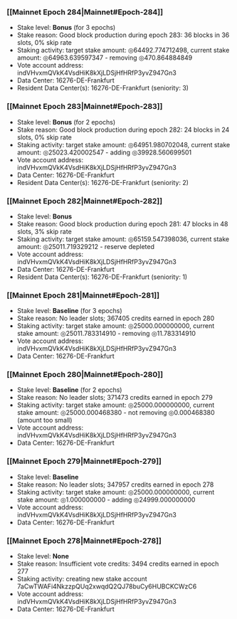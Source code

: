 ### [[Mainnet Epoch 284|Mainnet#Epoch-284]]
* Stake level: **Bonus** (for 3 epochs)
* Stake reason: Good block production during epoch 283: 36 blocks in 36 slots, 0% skip rate
* Staking activity: target stake amount: ◎64492.774712498, current stake amount: ◎64963.639597347 - removing ◎470.864884849
* Vote account address: indVHvxmQVkK4VsdHiK8kXjLDSjHfHRfP3yvZ947Gn3
* Data Center: 16276-DE-Frankfurt
* Resident Data Center(s): 16276-DE-Frankfurt (seniority: 3)
### [[Mainnet Epoch 283|Mainnet#Epoch-283]]
* Stake level: **Bonus** (for 2 epochs)
* Stake reason: Good block production during epoch 282: 24 blocks in 24 slots, 0% skip rate
* Staking activity: target stake amount: ◎64951.980702048, current stake amount: ◎25023.420002547 - adding ◎39928.560699501
* Vote account address: indVHvxmQVkK4VsdHiK8kXjLDSjHfHRfP3yvZ947Gn3
* Data Center: 16276-DE-Frankfurt
* Resident Data Center(s): 16276-DE-Frankfurt (seniority: 2)
### [[Mainnet Epoch 282|Mainnet#Epoch-282]]
* Stake level: **Bonus**
* Stake reason: Good block production during epoch 281: 47 blocks in 48 slots, 3% skip rate
* Staking activity: target stake amount: ◎65159.547398036, current stake amount: ◎25011.719329212 - reserve depleted
* Vote account address: indVHvxmQVkK4VsdHiK8kXjLDSjHfHRfP3yvZ947Gn3
* Data Center: 16276-DE-Frankfurt
* Resident Data Center(s): 16276-DE-Frankfurt (seniority: 1)
### [[Mainnet Epoch 281|Mainnet#Epoch-281]]
* Stake level: **Baseline** (for 3 epochs)
* Stake reason: No leader slots; 367405 credits earned in epoch 280
* Staking activity: target stake amount: ◎25000.000000000, current stake amount: ◎25011.783314910 - removing ◎11.783314910
* Vote account address: indVHvxmQVkK4VsdHiK8kXjLDSjHfHRfP3yvZ947Gn3
* Data Center: 16276-DE-Frankfurt
### [[Mainnet Epoch 280|Mainnet#Epoch-280]]
* Stake level: **Baseline** (for 2 epochs)
* Stake reason: No leader slots; 371473 credits earned in epoch 279
* Staking activity: target stake amount: ◎25000.000000000, current stake amount: ◎25000.000468380 - not removing ◎0.000468380 (amount too small)
* Vote account address: indVHvxmQVkK4VsdHiK8kXjLDSjHfHRfP3yvZ947Gn3
* Data Center: 16276-DE-Frankfurt
### [[Mainnet Epoch 279|Mainnet#Epoch-279]]
* Stake level: **Baseline**
* Stake reason: No leader slots; 347957 credits earned in epoch 278
* Staking activity: target stake amount: ◎25000.000000000, current stake amount: ◎1.000000000 - adding ◎24999.000000000
* Vote account address: indVHvxmQVkK4VsdHiK8kXjLDSjHfHRfP3yvZ947Gn3
* Data Center: 16276-DE-Frankfurt
### [[Mainnet Epoch 278|Mainnet#Epoch-278]]
* Stake level: **None**
* Stake reason: Insufficient vote credits: 3494 credits earned in epoch 277
* Staking activity: creating new stake account 7aCwTWAFi4NkzzpQUq2xwqdQ2QJ78buCy6HUBCKCWzC6
* Vote account address: indVHvxmQVkK4VsdHiK8kXjLDSjHfHRfP3yvZ947Gn3
* Data Center: 16276-DE-Frankfurt